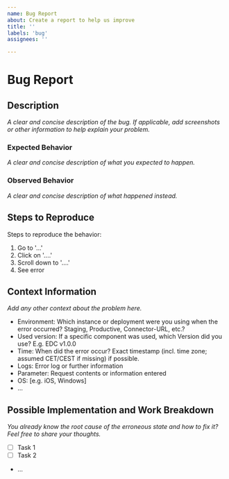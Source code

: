 ```yaml
---
name: Bug Report
about: Create a report to help us improve
title: ''
labels: 'bug'
assignees: ''

---
```


# Bug Report

## Description
_A clear and concise description of the bug._
_If applicable, add screenshots or other information to help explain your problem._

### Expected Behavior
_A clear and concise description of what you expected to happen._

### Observed Behavior
_A clear and concise description of what happened instead._

## Steps to Reproduce
Steps to reproduce the behavior:
1. Go to '...'
2. Click on '....'
3. Scroll down to '....'
4. See error

## Context Information
_Add any other context about the problem here._

- Environment: Which instance or deployment were you using when the error occurred? Staging, Productive, Connector-URL, etc.?
- Used version: If a specific component was used, which Version did you use? E.g. EDC v1.0.0
- Time: When did the error occur? Exact timestamp (incl. time zone; assumed CET/CEST if missing) if possible.
- Logs: Error log or further information
- Parameter: Request contents or information entered
- OS: [e.g. iOS, Windows]
- ...

## Possible Implementation and Work Breakdown
_You already know the root cause of the erroneous state and how to fix it? Feel free to share your thoughts._
- [ ] Task 1
- [ ] Task 2
- ...
